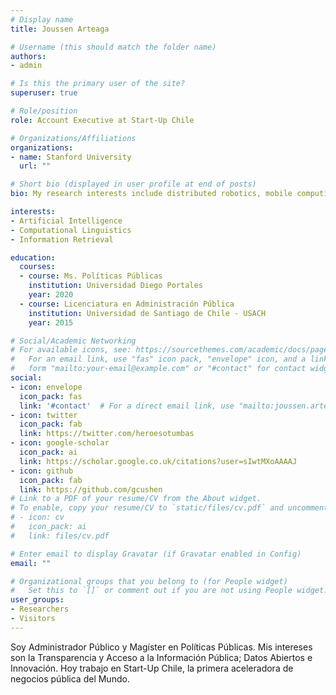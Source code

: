 ```yaml
---
# Display name
title: Joussen Arteaga

# Username (this should match the folder name)
authors:
- admin

# Is this the primary user of the site?
superuser: true

# Role/position
role: Account Executive at Start-Up Chile

# Organizations/Affiliations
organizations:
- name: Stanford University
  url: ""

# Short bio (displayed in user profile at end of posts)
bio: My research interests include distributed robotics, mobile computing and programmable matter.

interests:
- Artificial Intelligence
- Computational Linguistics
- Information Retrieval

education:
  courses:
  - course: Ms. Políticas Públicas
    institution: Universidad Diego Portales
    year: 2020
  - course: Licenciatura en Administración Pública
    institution: Universidad de Santiago de Chile - USACH
    year: 2015

# Social/Academic Networking
# For available icons, see: https://sourcethemes.com/academic/docs/page-builder/#icons
#   For an email link, use "fas" icon pack, "envelope" icon, and a link in the
#   form "mailto:your-email@example.com" or "#contact" for contact widget.
social:
- icon: envelope
  icon_pack: fas
  link: '#contact'  # For a direct email link, use "mailto:joussen.arteaga@gmail.com".
- icon: twitter
  icon_pack: fab
  link: https://twitter.com/heroesotumbas
- icon: google-scholar
  icon_pack: ai
  link: https://scholar.google.co.uk/citations?user=sIwtMXoAAAAJ
- icon: github
  icon_pack: fab
  link: https://github.com/gcushen
# Link to a PDF of your resume/CV from the About widget.
# To enable, copy your resume/CV to `static/files/cv.pdf` and uncomment the lines below.
# - icon: cv
#   icon_pack: ai
#   link: files/cv.pdf

# Enter email to display Gravatar (if Gravatar enabled in Config)
email: ""

# Organizational groups that you belong to (for People widget)
#   Set this to `[]` or comment out if you are not using People widget.
user_groups:
- Researchers
- Visitors
---
```


Soy Administrador Público y Magíster en Políticas Públicas. Mis intereses son la Transparencia y Acceso a la Información Pública; Datos Abiertos e Innovación. Hoy trabajo en Start-Up Chile, la primera aceleradora de negocios pública del Mundo.

